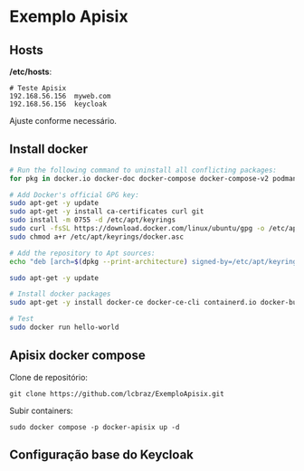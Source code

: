 # Exemplo Apisix


## Hosts

**/etc/hosts**:

```
# Teste Apisix
192.168.56.156  myweb.com
192.168.56.156  keycloak
```

Ajuste conforme necessário.


## Install docker


```sh
# Run the following command to uninstall all conflicting packages:
for pkg in docker.io docker-doc docker-compose docker-compose-v2 podman-docker containerd runc; do sudo apt-get remove $pkg; done

# Add Docker's official GPG key:
sudo apt-get -y update
sudo apt-get -y install ca-certificates curl git
sudo install -m 0755 -d /etc/apt/keyrings
sudo curl -fsSL https://download.docker.com/linux/ubuntu/gpg -o /etc/apt/keyrings/docker.asc
sudo chmod a+r /etc/apt/keyrings/docker.asc

# Add the repository to Apt sources:
echo "deb [arch=$(dpkg --print-architecture) signed-by=/etc/apt/keyrings/docker.asc] https://download.docker.com/linux/ubuntu $(. /etc/os-release && echo "$VERSION_CODENAME") stable" | sudo tee /etc/apt/sources.list.d/docker.list > /dev/null

sudo apt-get -y update

# Install docker packages
sudo apt-get -y install docker-ce docker-ce-cli containerd.io docker-buildx-plugin docker-compose-plugin

# Test
sudo docker run hello-world
```


## Apisix docker compose

Clone de repositório:

```
git clone https://github.com/lcbraz/ExemploApisix.git
```

Subir containers:

```
sudo docker compose -p docker-apisix up -d
```

## Configuração base do Keycloak


